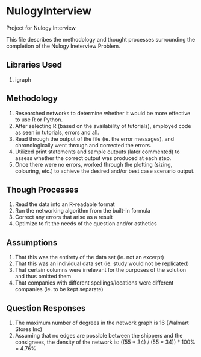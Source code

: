 # NulogyInterview
Project for Nulogy Interview

This file describes the methodology and thought processes surrounding the completion of the Nulogy Ineterview Problem.

## Libraries Used

1. igraph

## Methodology

1. Researched networks to determine whether it would be more effective to use R or Python.
2. After selecting R (based on the availability of tutorials), employed code as seen in tutorials, errors and all.
3. Read through the output of the file (ie. the error messages), and chronologically went through and corrected the errors.
4. Utilized print statements and sample outputs (later commented) to assess whether the correct output was produced at each step.
5. Once there were no errors, worked through the plotting (sizing, colouring, etc.) to achieve the desired and/or best case scenario output.

## Though Processes

1. Read the data into an R-readable format
2. Run the networking algorithm from the built-in formula
3. Correct any errors that arise as a result
4. Optimize to fit the needs of the question and/or asthetics

## Assumptions

1. That this was the entirety of the data set (ie. not an excerpt)
2. That this was an individual data set (ie. study would not be replicated)
3. That certain columns were irrelevant for the purposes of the solution and thus omitted them
4. That companies with different spellings/locations were different companies (ie. to be kept separate)

## Question Responses

1. The maximum number of degrees in the network graph is 16 (Walmart Stores Inc)
2. Assuming that no edges are possible between the shippers and the consignees, the density of the network is:
    ((55 + 34) / (55 * 34)) * 100% = 4.76%
